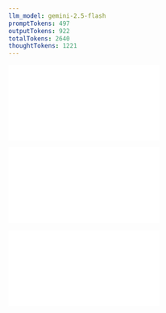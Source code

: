 ```yaml
---
llm_model: gemini-2.5-flash
promptTokens: 497
outputTokens: 922
totalTokens: 2640
thoughtTokens: 1221
---
```


![@](steps/concept.0c0d18e0.md)

![@](steps/response.10abf6c2.md)

![@](steps/concept.dd8e6021.md)